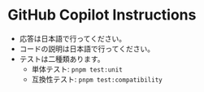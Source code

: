 # GitHub Copilot Instructions

- 応答は日本語で行ってください。
- コードの説明は日本語で行ってください。
- テストは二種類あります。
  - 単体テスト: `pnpm test:unit`
  - 互換性テスト: `pnpm test:compatibility`

